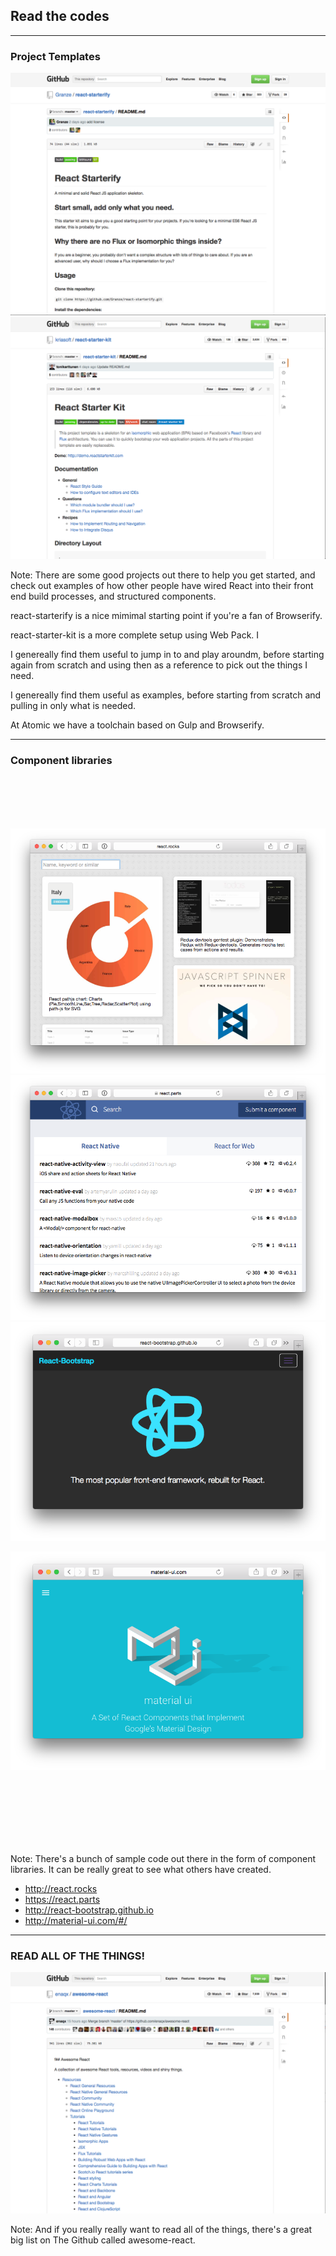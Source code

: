 ## Read the codes

---
 

### Project Templates
![react-starterify](../../images/react-starterify.png)<!-- .element: width="450" style="float: left;"-->
![react-starter-kit.png](../../images/react-starter-kit.png)<!-- .element: width="450" style="float: right;"-->

Note:
There are some good projects out there to help you get started, and check out examples of how other people have wired React into their front end build processes, and structured components.

react-starterify is a nice mimimal starting point if you're a fan of Browserify.

react-starter-kit is a more complete setup using Web Pack. I 

I genereally find them useful to jump in to and play aroundm, before starting again from scratch and using then as a reference to pick out the things I need.

 I genereally find them useful as examples, before starting from scratch and pulling in only what is needed.

At Atomic we have a toolchain based on Gulp and Browserify.

---

### Component libraries
<br /><br /><br /><br />

![react.rocks](../../images/react.rocks.png)<!-- .element: style="position: absolute; top: 100px; left: 100px; width: 400px; border: 0; box-shadow: none;"-->
![react.rocks](../../images/react.parts.png)<!-- .element: style="position: absolute; top: 100px; left: 500px; width: 400px; border: 0; box-shadow: none;"-->
![react.rocks](../../images/react-bootstrap.png)<!-- .element: style="position: absolute; top: 400px; left: 100px; width: 400px; border: 0; box-shadow: none;"-->

![react.rocks](../../images/material-ui.png)<!-- .element: style="position: absolute; top: 400px; left: 500px; width: 400px; border: 0; box-shadow: none;"-->

<br /><br /><br /><br /><br /><br />

Note:
There's a bunch of sample code out there in the form of component libraries. It can be really great to see what others have created.

- http://react.rocks
- https://react.parts
- http://react-bootstrap.github.io
- http://material-ui.com/#/

---

### READ ALL OF THE THINGS!
![awesome-react](../../images/awesome-react.png)<!-- .element: width="700"-->

Note:
And if you really really want to read all of the things, there's a great big list on The Github called awesome-react.

